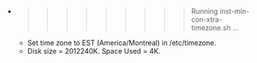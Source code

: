 * >>>>>>>>> Running inst-min-con-xtra-timezone.sh ...
  * Set time zone to EST (America/Montreal) in /etc/timezone.
  * Disk size = 2012240K. Space Used = 4K.
